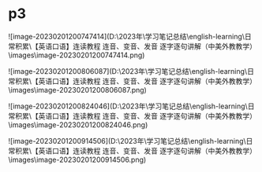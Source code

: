 # p3

![image-20230201200747414](D:\2023年\学习笔记总结\english-learning\日常积累\【英语口语】连读教程  连音、变音、发音  逐字逐句讲解（中美外教教学）\images\image-20230201200747414.png)

![image-20230201200806087](D:\2023年\学习笔记总结\english-learning\日常积累\【英语口语】连读教程  连音、变音、发音  逐字逐句讲解（中美外教教学）\images\image-20230201200806087.png)

![image-20230201200824046](D:\2023年\学习笔记总结\english-learning\日常积累\【英语口语】连读教程  连音、变音、发音  逐字逐句讲解（中美外教教学）\images\image-20230201200824046.png)

![image-20230201200914506](D:\2023年\学习笔记总结\english-learning\日常积累\【英语口语】连读教程  连音、变音、发音  逐字逐句讲解（中美外教教学）\images\image-20230201200914506.png)